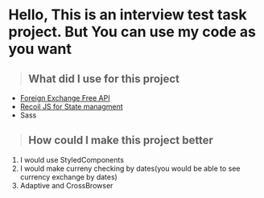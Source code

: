 # Hello, This is an interview test task project. But You can use my code as you want

> ## What did I use for this project

- [Foreign Exchange Free API](https://exchangerate.host/#/#docs)
- [Recoil JS for State managment](https://recoiljs.org)
- Sass

> ## How could I make this project better

1. I would use StyledComponents
2. I would make curreny checking by dates(you would be able to see currency exchange by dates)
3. Adaptive and CrossBrowser



<!-- I used in this project that technologies which I truely love and use in my own pet-projects. Thanks for apportunity it was nice experience for me and 1+ for pet-projects 😁. -->
